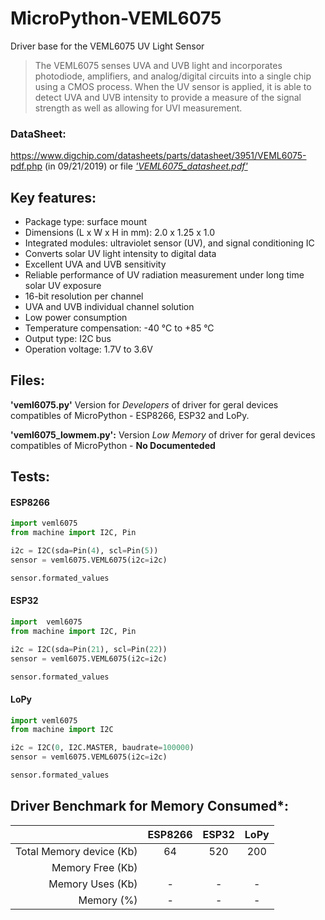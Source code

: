 # MicroPython-VEML6075
 Driver base for the VEML6075 UV Light Sensor
 
> The VEML6075 senses UVA and UVB light and incorporates photodiode, amplifiers, and analog/digital circuits into a single chip using a CMOS process. When the UV sensor is applied, it is able to detect UVA and UVB intensity to provide a measure of the signal strength as well as allowing for UVI measurement.
 
### <b>DataSheet:</b>
https://www.digchip.com/datasheets/parts/datasheet/3951/VEML6075-pdf.php (in 09/21/2019) or file <i>['VEML6075_datasheet.pdf'](https://github.com/neliogodoi/MicroPython-VEML6075/blob/master/VEML6075_datasheet.pdf)</i><br>

## <b>Key features:</b>

* Package type: surface mount
* Dimensions (L x W x H in mm): 2.0 x 1.25 x 1.0
* Integrated modules: ultraviolet sensor (UV), and signal conditioning IC
* Converts solar UV light intensity to digital data
* Excellent UVA and UVB sensitivity
* Reliable performance of UV radiation measurement under long time solar UV exposure
* 16-bit resolution per channel
* UVA and UVB individual channel solution
* Low power consumption
* Temperature compensation: -40 °C to +85 °C
* Output type: I2C bus
* Operation voltage: 1.7V to 3.6V

## <b>Files:</b>

**'veml6075.py'**  Version for *Developers* of driver for geral devices compatibles of MicroPython - ESP8266, ESP32 and LoPy.<br>

**'veml6075_lowmem.py':** Version *Low Memory* of driver for geral devices compatibles of MicroPython - **No Documenteded**

## <b>Tests:</b>
#### ESP8266
```python
import veml6075
from machine import I2C, Pin

i2c = I2C(sda=Pin(4), scl=Pin(5))
sensor = veml6075.VEML6075(i2c=i2c)

sensor.formated_values
```
#### ESP32
```python
import  veml6075
from machine import I2C, Pin

i2c = I2C(sda=Pin(21), scl=Pin(22))
sensor = veml6075.VEML6075(i2c=i2c)

sensor.formated_values
```
#### LoPy
```python
import veml6075
from machine import I2C

i2c = I2C(0, I2C.MASTER, baudrate=100000)
sensor = veml6075.VEML6075(i2c=i2c)

sensor.formated_values
```

## <b>Driver Benchmark for Memory Consumed*:</b>

|       |ESP8266|ESP32|LoPy|
|------:|:-----:|:---:|:--:|
|Total Memory device (Kb)|64|520|200|
|Memory Free (Kb)||||
|Memory Uses (Kb)|-|-|-|
|Memory (%)|-|-|-|

